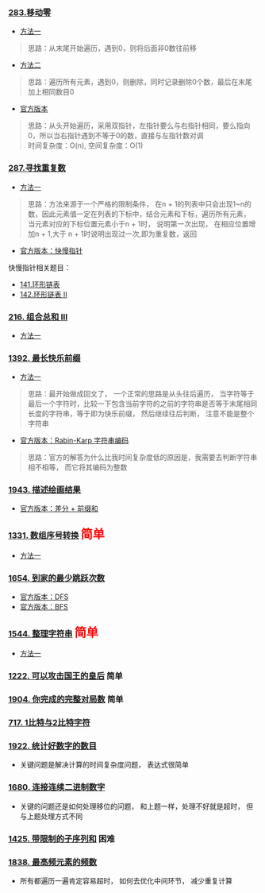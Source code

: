 ### [283.移动零](https://leetcode-cn.com/problems/move-zeroes/)
* [方法一](https://github.com/kavin525zhang/leetcode/blob/main/source_code/283.%E7%A7%BB%E5%8A%A8%E9%9B%B6/mine_v1.py)
> 思路：从末尾开始遍历，遇到0，则将后面非0数往前移
* [方法二](https://github.com/kavin525zhang/leetcode/blob/main/source_code/283.%E7%A7%BB%E5%8A%A8%E9%9B%B6/mine_v2.py)
> 思路：遍历所有元素，遇到0，则删除，同时记录删除0个数，最后在末尾加上相同数目0
* [官方版本](https://github.com/kavin525zhang/leetcode/blob/main/source_code/283.%E7%A7%BB%E5%8A%A8%E9%9B%B6/sota.py)
> 思路：从头开始遍历，采用双指针，左指针要么与右指针相同，要么指向0，所以当右指针遇到不等于0的数，直接与左指针数对调      
> 时间复杂度：O(n), 空间复杂度：O(1)

### [287.寻找重复数](https://leetcode-cn.com/problems/find-the-duplicate-number/)
* [方法一](https://github.com/kavin525zhang/leetcode/tree/main/source_code/287.寻找重复数/mine_v1.py)
> 思路：方法来源于一个严格的限制条件， 在n + 1的列表中只会出现1~n的数，因此元素值一定在列表的下标中，结合元素和下标，遍历所有元素， 当元素对应的下标位置元素小于n + 1时， 说明第一次出现， 在相应位置增加n + 1,大于 n + 1时说明出现过一次,即为重复数，返回
* [官方版本：快慢指针](https://github.com/kavin525zhang/leetcode/tree/main/source_code/287.寻找重复数/sota_v1.py)

快慢指针相关题目：

* [141.环形链表](https://leetcode-cn.com/problems/linked-list-cycle/)
* [142.环形链表 II](https://leetcode-cn.com/problems/linked-list-cycle-ii/)

### [216. 组合总和 III](https://leetcode-cn.com/problems/combination-sum-iii/)
* [方法一](https://github.com/kavin525zhang/leetcode/blob/main/source_code/216.%20%E7%BB%84%E5%90%88%E6%80%BB%E5%92%8C%20III/mine_v1.py)

### [1392. 最长快乐前缀](https://leetcode-cn.com/problems/longest-happy-prefix/)
* [方法一](https://github.com/kavin525zhang/leetcode/blob/main/source_code/1392.%20%E6%9C%80%E9%95%BF%E5%BF%AB%E4%B9%90%E5%89%8D%E7%BC%80/mine_v1.py)
> 思路：最开始做成回文了， 一个正常的思路是从头往后遍历， 当字符等于最后一个字符时，比较一下包含当前字符的之前的字符串是否等于末尾相同长度的字符串，等于即为快乐前缀， 然后继续往后判断， 注意不能是整个字符串
* [官方版本：Rabin-Karp 字符串编码](https://leetcode-cn.com/problems/longest-happy-prefix/solution/zui-chang-kuai-le-qian-zhui-by-leetcode-solution/)
> 思路：官方的解答为什么比我时间复杂度低的原因是，我需要去判断字符串相不相等， 而它将其编码为整数

### [1943. 描述绘画结果](https://leetcode-cn.com/problems/describe-the-painting/)
* [官方版本：差分 + 前缀和](https://leetcode-cn.com/problems/describe-the-painting/solution/miao-shu-hui-hua-jie-guo-by-leetcode-sol-tnvy/)

### [1331. 数组序号转换](https://leetcode-cn.com/problems/rank-transform-of-an-array/) <font color=red size=5>简单</font>
* [方法一](https://github.com/kavin525zhang/leetcode/blob/main/source_code/1331.%20%E6%95%B0%E7%BB%84%E5%BA%8F%E5%8F%B7%E8%BD%AC%E6%8D%A2/mine_v1.py)

### [1654. 到家的最少跳跃次数](https://leetcode-cn.com/problems/minimum-jumps-to-reach-home/)
* [官方版本：DFS](https://github.com/kavin525zhang/leetcode/blob/main/source_code/1654.%20%E5%88%B0%E5%AE%B6%E7%9A%84%E6%9C%80%E5%B0%91%E8%B7%B3%E8%B7%83%E6%AC%A1%E6%95%B0/sota_v1.py)
* [官方版本：BFS](https://github.com/kavin525zhang/leetcode/blob/main/source_code/1654.%20%E5%88%B0%E5%AE%B6%E7%9A%84%E6%9C%80%E5%B0%91%E8%B7%B3%E8%B7%83%E6%AC%A1%E6%95%B0/sota_v2.py)

### [1544. 整理字符串](https://leetcode-cn.com/problems/make-the-string-great/)  <font color=red size=5>简单</font>
* [方法一](https://github.com/kavin525zhang/leetcode/blob/main/source_code/1544.%20%E6%95%B4%E7%90%86%E5%AD%97%E7%AC%A6%E4%B8%B2/mine_v1.py)

### [1222. 可以攻击国王的皇后](https://leetcode-cn.com/problems/queens-that-can-attack-the-king/) 简单

### [1904. 你完成的完整对局数](https://leetcode-cn.com/problems/the-number-of-full-rounds-you-have-played/) 简单

### [717. 1比特与2比特字符](https://leetcode-cn.com/problems/1-bit-and-2-bit-characters/)

### [1922. 统计好数字的数目](https://leetcode-cn.com/problems/count-good-numbers/)
* 关键问题是解决计算的时间复杂度问题， 表达式很简单

### [1680. 连接连续二进制数字](https://leetcode-cn.com/problems/concatenation-of-consecutive-binary-numbers/)
* 关键的问题还是如何处理移位的问题， 和上题一样，处理不好就是超时， 但与上题处理方式不同

### [1425. 带限制的子序列和](https://leetcode-cn.com/problems/constrained-subsequence-sum/)  困难

### [1838. 最高频元素的频数](https://leetcode-cn.com/problems/frequency-of-the-most-frequent-element/)
* 所有都遍历一遍肯定容易超时， 如何去优化中间环节， 减少重复计算

